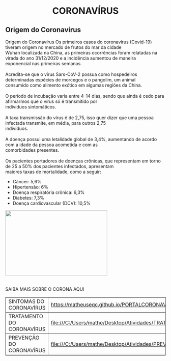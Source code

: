 
<html>
<head>
	<meta charset="URF-8">
	<title>PORTAL CORONAVÍRUS</title>
</head>
<body>
	<center>
		<h1> CORONAVÍRUS </h1>
	</center>
	<h2> Origem do Coronavirus </h2>
	Origem do Coronavírus
	Os primeiros casos do coronavírus (Covid-19) tiveram origem no mercado de frutos do mar da cidade <BR>
	Wuhan localizada na China, as primeiras ocorrências foram relatadas na virada do ano 31/12/2020 e a incidência aumentou de maneira <br>exponencial nas primeiras semanas.<br>
	<br>
	Acredita-se que o vírus Sars-CoV-2 possua como hospedeiros determinadas espécies de morcegos e o pangolim, um animal<br> consumido como alimento exótico em algumas regiões da China.<br>
	<br>
	O período de incubação varia entre 4-14 dias, sendo que ainda é cedo para afirmarmos que o vírus só é transmitido por<br> indivíduos sintomáticos. <br>
    <br>
	A taxa transmissão do vírus é de 2,75, isso quer dizer que uma pessoa infectada transmite, em média, para outros 2,75<br>indivíduos.<br>
    <br>
	A doença possui uma letalidade global de 3,4%, aumentando de acordo com a idade da pessoa acometida e com as <br>comorbidades presentes.<br>
    <br>
	Os pacientes portadores de doenças crônicas, que representam em torno de 25 a 50% dos pacientes infectados, apresentam<br>maiores taxas de mortalidade, como a seguir:<br>
       <ul>
		<li>Câncer: 5,6%</li>
		<li>Hipertensão: 6%</li>
		<li>Doença respiratória crônica: 6,3%</li>
		<li> Diabetes: 7,3%</li>
		<li> Doença cardiovascular (DCV): 10,5% </li>
	</ul>
	<img src="https://d3043uog1ad1l6.cloudfront.net/uploads/2020/03/photo-1584118624012-df056829fbd0.jpeg" 
	width="320" and height="205">
	<br>
	<BR>
	<BR>
	<th> SAIBA MAIS SOBRE O CORONA AQUI </th>
	<table border="1">
		<tr >
			<td>SINTOMAS DO CORONAVÍRUS</td>
			<td> <a href="https://matheuseqc.github.io/PORTALCORONAVIRUS2/">
				https://matheuseqc.github.io/PORTALCORONAVIRUS2/			
			    </a> </td>
		</tr>
		<tr>
			<td>TRATAMENTO DO CORONAVÍRUS</td>
			<td>
				<a href="file:///C:/Users/mathe/Desktop/Atividades/TRATAMENTO.html">
				file:///C:/Users/mathe/Desktop/Atividades/TRATAMENTO.html
				</a>
			</td>
		</tr>
		<tr>
			<td> PREVENÇÃO DO CORONAVÍRUS</td>	
			<td>
				<a href="file:///C:/Users/mathe/Desktop/Atividades/PREVENÇÃO.html">
				file:///C:/Users/mathe/Desktop/Atividades/PREVENÇÃO.html
			    </a>
			</td>
		</tr>
	</table>
</body>
</html>
